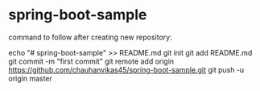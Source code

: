 # spring-boot-sample



command to follow after creating new repository:

echo "# spring-boot-sample" >> README.md
git init
git add README.md
git commit -m "first commit"
git remote add origin https://github.com/chauhanvikas45/spring-boot-sample.git
git push -u origin master
